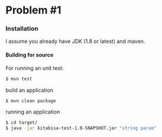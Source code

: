 # Problem #1

### Installation

I assume you already have JDK (1.8 or latest) and maven.
#### Building for source
For running an unit test:
```sh
$ mvn test
```
build an application
```sh
$ mvn clean package
```
running an application
```sh
$ cd target/
$ java -jar kitabisa-test-1.0-SNAPSHOT.jar "string param"
```
